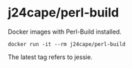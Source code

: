 # j24cape/perl-build

Docker images with Perl-Build installed.

```
docker run -it --rm j24cape/perl-build
```

The latest tag refers to jessie.
